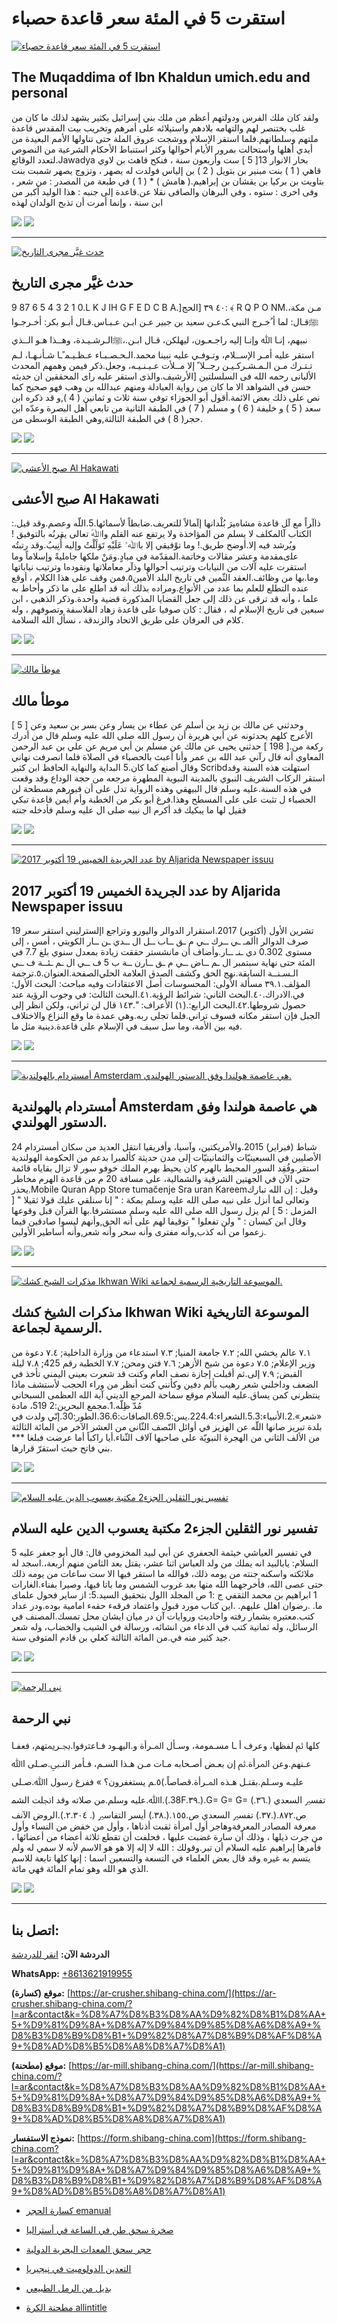 # استقرت 5 في المئة سعر قاعدة حصباء

<a href="https://swt.shibang-china.com/?l=ar&img&k=%D8%A7%D8%B3%D8%AA%D9%82%D8%B1%D8%AA+5+%D9%81%D9%8A+%D8%A7%D9%84%D9%85%D8%A6%D8%A9+%D8%B3%D8%B9%D8%B1+%D9%82%D8%A7%D8%B9%D8%AF%D8%A9+%D8%AD%D8%B5%D8%A8%D8%A7%D8%A1" target="_blank">![استقرت 5 في المئة سعر قاعدة حصباء](http://static.shibang-china.com/all-800x300/1288.jpg)</a>

## The Muqaddima of Ibn Khaldun umich.edu and personal
ولقد كان ملك الفرس ودولتهم أعظم من ملك بني إسرائيل بكثير يشهد لذلك ما كان من غلب بختنصر لهم والتهامه بلادهم واستيلائه على أمرهم وتخريب بيت المقدس قاعدة ملتهم وسلطانهم.فلما استقر الإسلام ووشجت عروق الملة حتى تناولها الأمم البعيدة من أيدي أهلها واستحالت بمرور الأيام أحوالها وكثر استنباط الأحكام الشرعية من النصوص لتعدد الوقائع.Jawadya بحار الانوار 13[ 5 ] ست وأربعون سنة ، فنكح قاهث بن لاوي قاهي ( 1 ) بنت مبنير بن بتويل ( 2 ) بن إلياس فولدت له يصهر ، وتزوج يصهر شمبت بنت بتاويت بن بركيا بن يقشان بن إبراهيم.( هامش ) * ( 1 ) في طبعة من المصدر : من شعر ، وفى اخرى : ستوه ، وفى البرهان والصافى نقلا عن.قاعدة إلى جنبه : هذا الوليد أكبر من ابن سنة ، وإنما أمرت أن تذبح الولدان لهذه


<a href="https://whatsapp.shibangsoft.com/WhatsApp.php" target="_blank" title="WhatsApp">![](http://static.shibang-china.com/icon/whatsapp.png)</a> <a href="https://swt.shibang-china.com/?l=ar&icon&k=%D8%A7%D8%B3%D8%AA%D9%82%D8%B1%D8%AA+5+%D9%81%D9%8A+%D8%A7%D9%84%D9%85%D8%A6%D8%A9+%D8%B3%D8%B9%D8%B1+%D9%82%D8%A7%D8%B9%D8%AF%D8%A9+%D8%AD%D8%B5%D8%A8%D8%A7%D8%A1" target="_blank">![](http://static.shibang-china.com/icon/chat-ar.png)</a>

---

<a href="https://swt.shibang-china.com/?l=ar&img&k=%D8%A7%D8%B3%D8%AA%D9%82%D8%B1%D8%AA+5+%D9%81%D9%8A+%D8%A7%D9%84%D9%85%D8%A6%D8%A9+%D8%B3%D8%B9%D8%B1+%D9%82%D8%A7%D8%B9%D8%AF%D8%A9+%D8%AD%D8%B5%D8%A8%D8%A7%D8%A1" target="_blank">![حدث غيَّر مجرى التاريخ](http://static.shibang-china.com/all-800x300/406.jpg)</a>

## حدث غيَّر مجرى التاريخ
9 87 6 5 4 3 2 1 0.L K J IH G F E D C B A.]٤٠ ٣٩ [ﺍﻟﺤﺞ: ﴾ R Q P O NM.ﻣـﻦ ﻣﻜﺔ، ﷺﻗـﺎﻝ: ﻟﻤﺎ ﺃﹸﺧـﺮﺝ ﺍﻟﻨﺒﻲ ﮏﻋـﻦ ﺳﻌﻴﺪ ﺑﻦ ﺟﺒﻴﺮ ﻋـﻦ ﺍﺑـﻦ ﻋـﺒـﺎﺱ.ﻗـﺎﻝ ﺃﺑـﻮ ﺑﻜﺮ: ﺃﺧـﺮﺟـﻮﺍ ﻧﺒﻴﻬﻢ، ﺇﻧـﺎ ﷲ ﻭﺇﻧـﺎ ﺇﻟﻴﻪ ﺭﺍﺟـﻌـﻮﻥ، ﻟﻴﻬﻠﻜﻦ، ﻗـﺎﻝ ﺍﺑـﻦ.،ﷺﺍﻟـﺮﺷـﻴـﺪﺓ، ﻭﻫــﺬﺍ ﻫـﻮ ﺍﻟــﺬﻱ ﺍﺳﺘﻘﺮ ﻋﻠﻴﻪ ﺃﻣـﺮ ﺍﻹﺳــﻼﻡ، ﻭﺗـﻮﻓـﻲ ﻋﻠﻴﻪ ﻧﺒﻴﻨﺎ ﻣﺤﻤﺪ.ﺍﻟـﺤـﺼـﺒـﺎﺀ ﻋـﻈـﻴـﻤﹰـﺎ ﺷـﺄﻧـﻬـﺎ، ﻟـﻢ ﺗـﺘـﺮﻙ ﻣـﻦ ﺍﻟـﻤـﺸـﺮﻛـﻴـﻦ ﺭﺟــﻼﹰ ﺇﻻ ﻣــﻸﺕ ﻋـﻴـﻨـﻴـﻪ، ﻭﺟﻌﻞ.ذكر فيمن وهمهم المحدث الألبانى رحمه الله فى السلسلتين [الأرشيف.والذى استقر عليه راى المحققين ان حديثه حسن فى الشواهد الا ما كان من رواية العبادلة ومنهم عبدالله بن وهب فهو صحيح كما نص على ذلك بعض الائمة.أقول أبو الجوزاء توفي سنة ثلاث و ثمانين ( 4 ),و قد ذكره ابن سعد ( 5 ) و خليفة ( 6 ) و مسلم ( 7 ) في الطبقة الثانية من تابعي أهل البصرة وعدّه ابن حجر( 8 ) في الطبقة الثالثة,وهي الطبقة الوسطى من.


<a href="https://whatsapp.shibangsoft.com/WhatsApp.php" target="_blank" title="WhatsApp">![](http://static.shibang-china.com/icon/whatsapp.png)</a> <a href="https://swt.shibang-china.com/?l=ar&icon&k=%D8%A7%D8%B3%D8%AA%D9%82%D8%B1%D8%AA+5+%D9%81%D9%8A+%D8%A7%D9%84%D9%85%D8%A6%D8%A9+%D8%B3%D8%B9%D8%B1+%D9%82%D8%A7%D8%B9%D8%AF%D8%A9+%D8%AD%D8%B5%D8%A8%D8%A7%D8%A1" target="_blank">![](http://static.shibang-china.com/icon/chat-ar.png)</a>

---

<a href="https://swt.shibang-china.com/?l=ar&img&k=%D8%A7%D8%B3%D8%AA%D9%82%D8%B1%D8%AA+5+%D9%81%D9%8A+%D8%A7%D9%84%D9%85%D8%A6%D8%A9+%D8%B3%D8%B9%D8%B1+%D9%82%D8%A7%D8%B9%D8%AF%D8%A9+%D8%AD%D8%B5%D8%A8%D8%A7%D8%A1" target="_blank">![صبح الأعشى Al Hakawati](http://static.shibang-china.com/all-800x300/1038.jpg)</a>

## صبح الأعشى Al Hakawati
ذاآﺮاً ﻣﻊ آﻞ ﻗﺎﻋﺪة ﻣﺸﺎهﻴﺮَ ﺑُﻠْﺪاﻧﻬﺎ إآﻤﺎﻻً ﻟﻠﺘﻌﺮﻳﻒ.ﺿﺎﺑﻄﺎً ﻷﺳﻤﺎﺋﻬﺎ.5.اﻟﻠّﻪ وﻋﺼﻢ.وﻗﺪ ﻗﻴﻞ.: اﻟﻜﺘﺎب آﺎﻟﻤﻜﻠﻒ ﻻ ﻳﺴﻠﻢ ﻣﻦ اﻟﻤﺆاﺧﺬة وﻻ ﻳﺮﺗﻔﻊ ﻋﻨﻪ اﻟﻘﻠﻢ واﷲّ ﺗﻌﺎﻟﻰ ﻳﻘﺮﻧُﻪ ﺑﺎﻟﺘﻮﻓﻴﻖ ! وﻳُﺮﺷﺪ ﻓﻴﻪ إﻻ.أوﺿﺢ ﻃﺮﻳﻖ.! وﻣﺎ ﺗﻮْﻓﻴﻘﻲ إﻻ ﺑﺎﷲﱢ ﻋَﻠَﻴْﻪِ ﺗَﻮَآَﻠْﺖُ وإﻟﻴﻪ أُﻧِﻴﺐُ.وﻗﺪ رﺗﺒﺘُﻪ ﻋﻠىﻤﻘﺪﻣﺔ وﻋﺸﺮ ﻣﻘﺎﻻت وﺧﺎﺗﻤﺔ.اﻟﻤﻘﺪّﻣﺔ ﻓﻲ ﻣﺒﺎدٍ.وﻣَﻦْ ﻣﻠﻜﻬﺎ ﺟﺎهﻠﻴﺔً وإﺳﻼﻣﺎً وﻣﺎ اﺳﺘﻘﺮت ﻋﻠﻴﻪ ﺁﻻت ﻣﻦ اﻟﻨﻴﺎﺑﺎت وﺗﺮﺗﻴﺐ أﺣﻮاﻟﻬﺎ وذآﺮ ﻣﻌﺎﻣﻼﺗﻬﺎ وﻧﻘﻮدهﺎ وﺗﺮﺗﻴﺐ ﻧﻴﺎﺑﺎﺗﻬﺎ وﻣﺎ.ﺑﻬﺎ ﻣﻦ وﻇﺎﺋﻒ.العقد الثّمين في تاريخ البلد الأمين٥.فمن وقف على هذا الكلام ، أوقع عنده التطلع للعلم بما عدد من الأنواع.ومراده بذلك أنه قد اطلع على ما ذكر وأحاط به علما ، وأنه قد ترقى عن ذلك إلى جعل القضايا المذكورة قضية واحدة.وذكر الذهبى ، ابن سبعين فى تاريخ الإسلام له ، فقال : كان صوفيا على قاعدة زهاد الفلاسفة وتصوفهم ، وله كلام فى العرفان على طريق الاتحاد والزندقة ، نسأل الله السلامة.


<a href="https://whatsapp.shibangsoft.com/WhatsApp.php" target="_blank" title="WhatsApp">![](http://static.shibang-china.com/icon/whatsapp.png)</a> <a href="https://swt.shibang-china.com/?l=ar&icon&k=%D8%A7%D8%B3%D8%AA%D9%82%D8%B1%D8%AA+5+%D9%81%D9%8A+%D8%A7%D9%84%D9%85%D8%A6%D8%A9+%D8%B3%D8%B9%D8%B1+%D9%82%D8%A7%D8%B9%D8%AF%D8%A9+%D8%AD%D8%B5%D8%A8%D8%A7%D8%A1" target="_blank">![](http://static.shibang-china.com/icon/chat-ar.png)</a>

---

<a href="https://swt.shibang-china.com/?l=ar&img&k=%D8%A7%D8%B3%D8%AA%D9%82%D8%B1%D8%AA+5+%D9%81%D9%8A+%D8%A7%D9%84%D9%85%D8%A6%D8%A9+%D8%B3%D8%B9%D8%B1+%D9%82%D8%A7%D8%B9%D8%AF%D8%A9+%D8%AD%D8%B5%D8%A8%D8%A7%D8%A1" target="_blank">![موطأ مالك](http://static.shibang-china.com/all-800x300/235.jpg)</a>

## موطأ مالك
[ 5 ] وحدثني عن مالك بن زيد بن أسلم عن عطاء بن يسار وعن بسر بن سعيد وعن الأعرج كلهم يحدثونه عن أبي هريرة أن رسول الله صلى الله عليه وسلم قال من أدرك ركعة من.[ 198 ] حدثني يحيى عن مالك عن مسلم بن أبي مريم عن علي بن عبد الرحمن المعاوي أنه قال رآني عبد الله بن عمر وأنا أعبث بالحصباء في الصلاة فلما انصرفت نهاني وقال أصنع كما كان.5 البداية والنهاية الحافظ ابن كثير Scribdاستهلت هذه السنة وقد استقر الركاب الشريف النبوي بالمدينة النبوية المطهرة مرجعه من حجة الوداع وقد وقعت في هذه السنة.عليه وسلم قال البيهقي وهذه الرواية تدل على أن قبورهم مسطحة لن الحصباء ل تثبت على على المسطح وهذا.فرغ أبو بكر من الخطبة وأم أيمن قاعدة تبكي فقيل لها ما يبكيك قد أكرم ال نبيه صلى ال عليه وسلم فأدخله جنته


<a href="https://whatsapp.shibangsoft.com/WhatsApp.php" target="_blank" title="WhatsApp">![](http://static.shibang-china.com/icon/whatsapp.png)</a> <a href="https://swt.shibang-china.com/?l=ar&icon&k=%D8%A7%D8%B3%D8%AA%D9%82%D8%B1%D8%AA+5+%D9%81%D9%8A+%D8%A7%D9%84%D9%85%D8%A6%D8%A9+%D8%B3%D8%B9%D8%B1+%D9%82%D8%A7%D8%B9%D8%AF%D8%A9+%D8%AD%D8%B5%D8%A8%D8%A7%D8%A1" target="_blank">![](http://static.shibang-china.com/icon/chat-ar.png)</a>

---

<a href="https://swt.shibang-china.com/?l=ar&img&k=%D8%A7%D8%B3%D8%AA%D9%82%D8%B1%D8%AA+5+%D9%81%D9%8A+%D8%A7%D9%84%D9%85%D8%A6%D8%A9+%D8%B3%D8%B9%D8%B1+%D9%82%D8%A7%D8%B9%D8%AF%D8%A9+%D8%AD%D8%B5%D8%A8%D8%A7%D8%A1" target="_blank">![عدد الجريدة الخميس 19 أكتوبر 2017 by Aljarida Newspaper issuu](http://static.shibang-china.com/all-800x300/445.jpg)</a>

## عدد الجريدة الخميس 19 أكتوبر 2017 by Aljarida Newspaper issuu
19 تشرين الأول (أكتوبر) 2017.استقرار الدوالر واليورو وتراجع اإلسترليني استقر سعر صرف الدوالر األمـ ـي ــرك ــي م ـق ــاب ــل ال ــدي ـن ــار الكويتي ، أمس ، إلى مستوى 0.302 دي ـنـ ــار‪‬.وأضاف أن مانشستر حققت زيادة بمعدل سنوي بلغ 7.7 في المئة حتى نهاية سبتمبر ال ـم ــاض ــي م ـق ــارن ــة ب 5 ف ــي ال ـم ـئــة ف ــي الـسـنــة السابقة‪‬.نهج الحق وكشف الصدق العلامة الحليﺍﻟﺼﻔﺤﺔ.ﺍﻟﻌﻨﻮﺍﻥ.٥.ﺗﺮﺟﻤﺔ ﺍﻟﻤﺆﻟﻒ.٣٩.١ ﻣﺴﺄﻟﺔ ﺍﻷﻭﻟﻰ: ﺍﻟﻤﺤﺴﻮﺳﺎﺕ ﺃﺻﻞ ﺍﻻﻋﺘﻘﺎﺩﺍﺕ ﻭﻓﻴﻪ ﻣﺒﺎﺣﺚ: ﺍﻟﺒﺤﺚ ﺍﻷﻭﻝ: ﻓﻲ.ﺍﻻﺩﺭﺍﻙ.٤٠.ﺍﻟﺒﺤﺚ ﺍﻟﺜﺎﻧﻲ: ﺷﺮﺍﺋﻂ ﺍﻟﺮﺅﻳﺔ.٤١.ﺍﻟﺒﺤﺚ ﺍﻟﺜﺎﻟﺚ: ﻓﻲ ﻭﺟﻮﺏ ﺍﻟﺮﺅﻳﺔ ﻋﻨﺪ ﺣﺼﻮﻝ ﺷﺮﻭﻃﻬﺎ.٤٢.ﺍﻟﺒﺤﺚ ﺍﻟﺮﺍﺑﻊ:.(١) ﺍﻷﻋﺮﺍﻑ: &quot;.١٤٣ ﻗﺎﻝ ﻟﻦ ﺗﺮﺍﻧﻲ، ﻭﻟﻜﻦ ﺍﻧﻈﺮ ﺇﻟﻰ ﺍﻟﺠﺒﻞ ﻓﺈﻥ ﺍﺳﺘﻘﺮ ﻣﻜﺎﻧﻪ ﻓﺴﻮﻑ ﺗﺮﺍﻧﻲ.ﻓﻠﻤﺎ ﺗﺠﻠﻰ ﺭﺑﻪ.ﻭﻫﻲ ﻋﻤﺪﺓ ﻣﺎ ﻭﻗﻊ ﺍﻟﻨﺰﺍﻉ ﻭﺍﻻﺧﺘﻼﻑ ﻓﻴﻪ ﺑﻴﻦ ﺍﻷﻣﺔ، ﻭﻣﺎ ﺳﻞ ﺳﻴﻒ ﻓﻲ ﺍﻹﺳﻼﻡ ﻋﻠﻰ ﻗﺎﻋﺪﺓ.ﺩﻳﻨﻴﺔ ﻣﺜﻞ ﻣﺎ.


<a href="https://whatsapp.shibangsoft.com/WhatsApp.php" target="_blank" title="WhatsApp">![](http://static.shibang-china.com/icon/whatsapp.png)</a> <a href="https://swt.shibang-china.com/?l=ar&icon&k=%D8%A7%D8%B3%D8%AA%D9%82%D8%B1%D8%AA+5+%D9%81%D9%8A+%D8%A7%D9%84%D9%85%D8%A6%D8%A9+%D8%B3%D8%B9%D8%B1+%D9%82%D8%A7%D8%B9%D8%AF%D8%A9+%D8%AD%D8%B5%D8%A8%D8%A7%D8%A1" target="_blank">![](http://static.shibang-china.com/icon/chat-ar.png)</a>

---

<a href="https://swt.shibang-china.com/?l=ar&img&k=%D8%A7%D8%B3%D8%AA%D9%82%D8%B1%D8%AA+5+%D9%81%D9%8A+%D8%A7%D9%84%D9%85%D8%A6%D8%A9+%D8%B3%D8%B9%D8%B1+%D9%82%D8%A7%D8%B9%D8%AF%D8%A9+%D8%AD%D8%B5%D8%A8%D8%A7%D8%A1" target="_blank">![أمستردام بالهولندية Amsterdam هي عاصمة هولندا وفق الدستور الهولندي.](http://static.shibang-china.com/all-800x300/1070.jpg)</a>

## أمستردام بالهولندية Amsterdam هي عاصمة هولندا وفق الدستور الهولندي.
24 شباط (فبراير) 2015.والأمريكتين، وآسيا، وأفريقيا انتقل العديد من سكان أمستردام الأصليين في السبعينيّات والثمانينيّات إلى مدن حديثة كألميرا بدعم من الحكومة الهولندية استقر.وفُقِد السور المحيط بالهرم كان يحيط بهرم الملك خوفو سور لا تزال بقاياه قائمة حتي الآن في الجهتين الشرقية والشمالية، على مسافة 20 م من قاعدة الهرم مخاطر يحذر.Mobile Quran App Store tumačenje Sra uran Kareemوقيل : إن الله تبارك وتعالى لما أنزل على نبيه صلى الله عليه وسلم بمكة : &quot; إنا سنلقي عليك قولا ثقيلا &quot; [ المزمل : 5 ] لم يزل رسول الله صلى الله عليه وسلم مستشرفا.بها القرآن قبل وقوعها وقال ابن كيسان : &quot; ولن تفعلوا &quot; توقيفا لهم على أنه الحق,وأنهم ليسوا صادقين فيما زعموا من أنه كذب,وأنه مفترى وأنه سحر وأنه شعر,وأنه أساطير الأولين.


<a href="https://whatsapp.shibangsoft.com/WhatsApp.php" target="_blank" title="WhatsApp">![](http://static.shibang-china.com/icon/whatsapp.png)</a> <a href="https://swt.shibang-china.com/?l=ar&icon&k=%D8%A7%D8%B3%D8%AA%D9%82%D8%B1%D8%AA+5+%D9%81%D9%8A+%D8%A7%D9%84%D9%85%D8%A6%D8%A9+%D8%B3%D8%B9%D8%B1+%D9%82%D8%A7%D8%B9%D8%AF%D8%A9+%D8%AD%D8%B5%D8%A8%D8%A7%D8%A1" target="_blank">![](http://static.shibang-china.com/icon/chat-ar.png)</a>

---

<a href="https://swt.shibang-china.com/?l=ar&img&k=%D8%A7%D8%B3%D8%AA%D9%82%D8%B1%D8%AA+5+%D9%81%D9%8A+%D8%A7%D9%84%D9%85%D8%A6%D8%A9+%D8%B3%D8%B9%D8%B1+%D9%82%D8%A7%D8%B9%D8%AF%D8%A9+%D8%AD%D8%B5%D8%A8%D8%A7%D8%A1" target="_blank">![مذكرات الشيخ كشك Ikhwan Wiki الموسوعة التاريخية الرسمية لجماعة.](http://static.shibang-china.com/all-800x300/1451.jpg)</a>

## مذكرات الشيخ كشك Ikhwan Wiki الموسوعة التاريخية الرسمية لجماعة.
٧.١ عالم يخشي الله; ٧.٢ جامعة المنيا; ٧.٣ استدعاء من وزارة الداخلية; ٧.٤ دعوة من وزير الإعلام; ٧.٥ دعوة من شيخ الأزهر; ٧.٦ فتن ومحن; ٧.٧ الخطبة رقم 425; ٧.٨ ليلة القبض; ٧.٩ إلى.ثم أقبلت إجازة نصف العام وكنت قد شعرت بعيني اليمني تأخذ في الضعف وداخلني شعر رهيب بألم دفين وكأنني كنت أنظر من وراء الحجب لأستشف ماذا ينتظرني كمن يساق.عليه السلام موقع سماحة المرجع الديني آية الله العظمى السبحاني مُدّ ظِلّه.1.مجمع البحرين:2 519، مادة «شعر».2.الأنبياء:5.3.الشعراء:224.4.يس:69.5.الصافات:36.6.الطور:30.إنّي ولدت في بلدة تبريز صانها اللّه عن الهزيز في أوائل النّصف الثّاني من العشر الآخر من المائة الثالثة من الألف الثاني من الهجرة النبويّة على صاحبها آلاف الثّناء.أيا راكباً أما عرضت فبلغا *** بني فاتح حيث استقرّ قرارها.


<a href="https://whatsapp.shibangsoft.com/WhatsApp.php" target="_blank" title="WhatsApp">![](http://static.shibang-china.com/icon/whatsapp.png)</a> <a href="https://swt.shibang-china.com/?l=ar&icon&k=%D8%A7%D8%B3%D8%AA%D9%82%D8%B1%D8%AA+5+%D9%81%D9%8A+%D8%A7%D9%84%D9%85%D8%A6%D8%A9+%D8%B3%D8%B9%D8%B1+%D9%82%D8%A7%D8%B9%D8%AF%D8%A9+%D8%AD%D8%B5%D8%A8%D8%A7%D8%A1" target="_blank">![](http://static.shibang-china.com/icon/chat-ar.png)</a>

---

<a href="https://swt.shibang-china.com/?l=ar&img&k=%D8%A7%D8%B3%D8%AA%D9%82%D8%B1%D8%AA+5+%D9%81%D9%8A+%D8%A7%D9%84%D9%85%D8%A6%D8%A9+%D8%B3%D8%B9%D8%B1+%D9%82%D8%A7%D8%B9%D8%AF%D8%A9+%D8%AD%D8%B5%D8%A8%D8%A7%D8%A1" target="_blank">![تفسير نور الثقلين الجزء2 مكتبة يعسوب الدين عليه السلام](http://static.shibang-china.com/all-800x300/668.jpg)</a>

## تفسير نور الثقلين الجزء2 مكتبة يعسوب الدين عليه السلام
5 في تفسير العياشي خيثمة الجعفري عن أبي لبيد المخزومي قال: قال أبو جعفر عليه السلام: يابالبيد انه يملك من ولد العباس اثنا عشر، يقتل بعد الثامن منهم أربعة،.اسجد له ملائكته واسكنه جنته من يومه ذلك، فوالله ما استقر فيها الا ست ساعات من يومه ذلك حتى عصى الله، فأخرجهما الله منها بعد غروب الشمس وما باتا فيها، وصيرا بفناء.الغارات 1 ابراهيم بن محمد الثقفي ج :1 ص المجلد االول بتحقيق السيد.5: از ساير فحول علماى ما. .رضوان اهلل عليهم. .اين كتاب مورد قبول واعتماد فرقهء حقهء امامية بوده.ودر عداد كتب.معتبره بشمار رفته واحاديث وروايات آن در ميان ايشان محل تمسك.المصنف في الرسائل، وله ثمانية كتب في الدعاء من انشائه، ورسالة في الشيب والخضاب، وله شعر جيد كثير منه في.من المائة الثالثة كعلي بن قادم المتوفى سنة.


<a href="https://whatsapp.shibangsoft.com/WhatsApp.php" target="_blank" title="WhatsApp">![](http://static.shibang-china.com/icon/whatsapp.png)</a> <a href="https://swt.shibang-china.com/?l=ar&icon&k=%D8%A7%D8%B3%D8%AA%D9%82%D8%B1%D8%AA+5+%D9%81%D9%8A+%D8%A7%D9%84%D9%85%D8%A6%D8%A9+%D8%B3%D8%B9%D8%B1+%D9%82%D8%A7%D8%B9%D8%AF%D8%A9+%D8%AD%D8%B5%D8%A8%D8%A7%D8%A1" target="_blank">![](http://static.shibang-china.com/icon/chat-ar.png)</a>

---

<a href="https://swt.shibang-china.com/?l=ar&img&k=%D8%A7%D8%B3%D8%AA%D9%82%D8%B1%D8%AA+5+%D9%81%D9%8A+%D8%A7%D9%84%D9%85%D8%A6%D8%A9+%D8%B3%D8%B9%D8%B1+%D9%82%D8%A7%D8%B9%D8%AF%D8%A9+%D8%AD%D8%B5%D8%A8%D8%A7%D8%A1" target="_blank">![نبي الرحمة](http://static.shibang-china.com/all-800x300/370.jpg)</a>

## نبي الرحمة
ﻛﻠﻬﺎ ﰒ ﻟﻔﻈﻬﺎ، وﻋﺮف أ ـﺎ ﻣﺴـﻤﻮﻣﺔ، وﺳـﺄل اﳌـﺮأة و.اﻟﻴﻬـﻮد ﻓـﺎﻋﱰﻓﻮا.ﲜـﺮﳝﺘﻬﻢ، ﻓﻌﻔـﺎ ﻋـﻨﻬﻢ.وﻋﻦ اﳌﺮأة.ﰒ إن ﺑﻌـﺾ أﺻـﺤﺎﺑﻪ ﻣـﺎت ﻣـﻦ ﻫـﺬا اﻟﺴـﻢ، ﻓـﺄﻣﺮ اﻟﻨـﱯ.ﺻـﻠﻰ اﷲ ﻋﻠﻴـﻪ وﺳـﻠﻢ.ﺑﻘﺘـﻞ ﻫـﺬﻩ اﳌـﺮأة.ﻗﺼﺎﺻﺎً.)٥.ﻢ ﻳﺴﺘﻐﻔﺮون؟ » ﻓﻔﺮغ رﺳﻮل اﷲ.ﺻـﻠﻰ اﷲ.ﻋﻠﻴﻪ وﺳﻠﻢ.ﻣﻦ ﺻﻼﺗﻪ وﻗﺪ اﳒﻠﺖ اﻟﺸﻤ.(.38F.٣٩.).G= G= G= (.٣٦.) ﺗﻔﺴﲑ اﻟﺴﻌﺪي ص.٨٧٢.(.٣٧.) ﺗﻔﺴﲑ اﻟﺴﻌﺪي ص.١٥٥.(.٣٨.) أﻳﺴﺮ اﻟﺘﻔﺎﺳﲑ (. ٢.٣٠٤.).الروض الآنف معرفة المصادر المعرفةوهاجر أول امرأة ثقبت أذناها ، وأول من خفض من النساء وأول من جرت ذيلها ، وذلك أن سارة غضبت عليها ، فحلفت أن تقطع ثلاثة أعضاء من أعضائها ، فأمرها إبراهيم عليه السلام أن تبر.وقولك : الله لا إله إلا هو هو الاسم لأنه لا سمي له ولم يتسم به غيره وقد قال بعض العلماء في التسعة والتسعين اسما : إنها كلها تابعة للاسم الذي هو الله وهو تمام المائة فهي مائة.


<a href="https://whatsapp.shibangsoft.com/WhatsApp.php" target="_blank" title="WhatsApp">![](http://static.shibang-china.com/icon/whatsapp.png)</a> <a href="https://swt.shibang-china.com/?l=ar&icon&k=%D8%A7%D8%B3%D8%AA%D9%82%D8%B1%D8%AA+5+%D9%81%D9%8A+%D8%A7%D9%84%D9%85%D8%A6%D8%A9+%D8%B3%D8%B9%D8%B1+%D9%82%D8%A7%D8%B9%D8%AF%D8%A9+%D8%AD%D8%B5%D8%A8%D8%A7%D8%A1" target="_blank">![](http://static.shibang-china.com/icon/chat-ar.png)</a>

---
## اتصل بنا:

**الدردشة الآن:** [انقر للدردشة](https://swt.shibang-china.com?l=ar&contact&k=%D8%A7%D8%B3%D8%AA%D9%82%D8%B1%D8%AA+5+%D9%81%D9%8A+%D8%A7%D9%84%D9%85%D8%A6%D8%A9+%D8%B3%D8%B9%D8%B1+%D9%82%D8%A7%D8%B9%D8%AF%D8%A9+%D8%AD%D8%B5%D8%A8%D8%A7%D8%A1)

**WhatsApp:**  [+8613621919955](https://whatsapp.shibangsoft.com/WhatsApp.php)

**موقع (كسارة):** [https://ar-crusher.shibang-china.com/](https://ar-crusher.shibang-china.com/?l=ar&contact&k=%D8%A7%D8%B3%D8%AA%D9%82%D8%B1%D8%AA+5+%D9%81%D9%8A+%D8%A7%D9%84%D9%85%D8%A6%D8%A9+%D8%B3%D8%B9%D8%B1+%D9%82%D8%A7%D8%B9%D8%AF%D8%A9+%D8%AD%D8%B5%D8%A8%D8%A7%D8%A1)

**موقع (مطحنة):** [https://ar-mill.shibang-china.com/](https://ar-mill.shibang-china.com/?l=ar&contact&k=%D8%A7%D8%B3%D8%AA%D9%82%D8%B1%D8%AA+5+%D9%81%D9%8A+%D8%A7%D9%84%D9%85%D8%A6%D8%A9+%D8%B3%D8%B9%D8%B1+%D9%82%D8%A7%D8%B9%D8%AF%D8%A9+%D8%AD%D8%B5%D8%A8%D8%A7%D8%A1)

**نموذج الاستفسار:** [https://form.shibang-china.com](https://form.shibang-china.com?l=ar&contact&k=%D8%A7%D8%B3%D8%AA%D9%82%D8%B1%D8%AA+5+%D9%81%D9%8A+%D8%A7%D9%84%D9%85%D8%A6%D8%A9+%D8%B3%D8%B9%D8%B1+%D9%82%D8%A7%D8%B9%D8%AF%D8%A9+%D8%AD%D8%B5%D8%A8%D8%A7%D8%A1)

* [كسارة الحجر emanual](../27/%D9%83%D8%B3%D8%A7%D8%B1%D8%A9%20%D8%A7%D9%84%D8%AD%D8%AC%D8%B1%20emanual.md)

* [صخرة سحق طن في الساعة في أستراليا](../26/%D8%B5%D8%AE%D8%B1%D8%A9%20%D8%B3%D8%AD%D9%82%20%D8%B7%D9%86%20%D9%81%D9%8A%20%D8%A7%D9%84%D8%B3%D8%A7%D8%B9%D8%A9%20%D9%81%D9%8A%20%D8%A3%D8%B3%D8%AA%D8%B1%D8%A7%D9%84%D9%8A%D8%A7.md)

* [حجر سحق المعدات البحرية الدولية](../30/%D8%AD%D8%AC%D8%B1%20%D8%B3%D8%AD%D9%82%20%D8%A7%D9%84%D9%85%D8%B9%D8%AF%D8%A7%D8%AA%20%D8%A7%D9%84%D8%A8%D8%AD%D8%B1%D9%8A%D8%A9%20%D8%A7%D9%84%D8%AF%D9%88%D9%84%D9%8A%D8%A9.md)

* [التعدين الدولوميت في نيجيريا](../29/%D8%A7%D9%84%D8%AA%D8%B9%D8%AF%D9%8A%D9%86%20%D8%A7%D9%84%D8%AF%D9%88%D9%84%D9%88%D9%85%D9%8A%D8%AA%20%D9%81%D9%8A%20%D9%86%D9%8A%D8%AC%D9%8A%D8%B1%D9%8A%D8%A7.md)

* [بديل من الرمل الطبيعي](../27/%D8%A8%D8%AF%D9%8A%D9%84%20%D9%85%D9%86%20%D8%A7%D9%84%D8%B1%D9%85%D9%84%20%D8%A7%D9%84%D8%B7%D8%A8%D9%8A%D8%B9%D9%8A.md)

* [مطحنة الكرة allintitle](../26/%D9%85%D8%B7%D8%AD%D9%86%D8%A9%20%D8%A7%D9%84%D9%83%D8%B1%D8%A9%20allintitle.md)